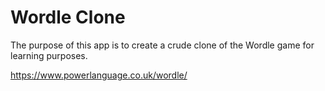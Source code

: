 # Wordle Clone

The purpose of this app is to create a crude clone of
the Wordle game for learning purposes.

https://www.powerlanguage.co.uk/wordle/

